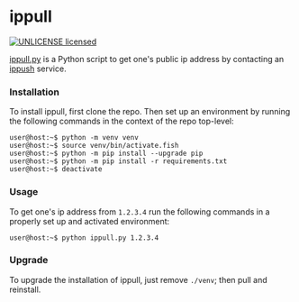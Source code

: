# ippull

[![UNLICENSE licensed][license-badge]][license-url]

[license-badge]: https://img.shields.io/badge/license-UNLICENSE-blue.svg
[license-url]: ./UNLICENSE

[ippull.py](ippull.py) is a Python script to get one's public ip address by contacting an [ippush](https://github.com/shtsoft/ippush) service.

### Installation

To install ippull, first clone the repo.
Then set up an environment by running the following commands in the context of the repo top-level:

```console
user@host:~$ python -m venv venv
user@host:~$ source venv/bin/activate.fish
user@host:~$ python -m pip install --upgrade pip
user@host:~$ python -m pip install -r requirements.txt
user@host:~$ deactivate
```

### Usage

To get one's ip address from `1.2.3.4` run the following commands in a properly set up and activated environment:

```console
user@host:~$ python ippull.py 1.2.3.4
```

### Upgrade

To upgrade the installation of ippull, just remove `./venv`; then pull and reinstall.
